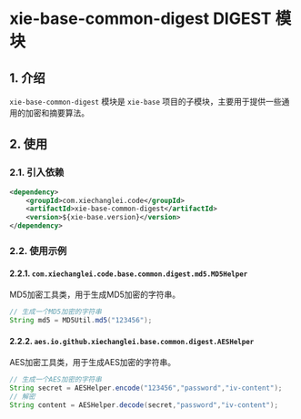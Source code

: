 # xie-base-common-digest DIGEST 模块

## 1. 介绍

`xie-base-common-digest` 模块是 `xie-base` 项目的子模块，主要用于提供一些通用的加密和摘要算法。

## 2. 使用

### 2.1. 引入依赖

```xml
<dependency>
    <groupId>com.xiechanglei.code</groupId>
    <artifactId>xie-base-common-digest</artifactId>
    <version>${xie-base.version}</version>
</dependency>
```

### 2.2. 使用示例

#### 2.2.1. `com.xiechanglei.code.base.common.digest.md5.MD5Helper`

MD5加密工具类，用于生成MD5加密的字符串。

```java
// 生成一个MD5加密的字符串
String md5 = MD5Util.md5("123456");
```

#### 2.2.2. `aes.io.github.xiechanglei.base.common.digest.AESHelper`

AES加密工具类，用于生成AES加密的字符串。

```java
// 生成一个AES加密的字符串
String secret = AESHelper.encode("123456","password","iv-content");
// 解密
String content = AESHelper.decode(secret,"password","iv-content");
```